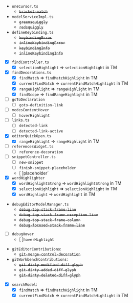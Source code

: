 
* `oneCursor.ts`
  * ~~`bracket-match`~~
* `modelServiceImpl.ts`
  * ~~`greensquiggly`~~
  * ~~`redsquiggly`~~
* `defineKeybinding.ts`
  * ~~`keybindingError`~~
  * ~~`inlineKeybindingError`~~
  * ~~`keybindingInfo`~~
  * ~~`inlineKeybindingInfo`~~
- [x] `findController.ts`
  - [x] `selectionHighlight` => `selectionHighlight` in TM
- [x] `findDecorations.ts`
  - [x] `findMatch` => `findMatchHighlight` in TM
  - [x] `currentFindMatch` => `currentFindMatchHighlight` in TM
  - [x] `rangeHighlight` => `rangeHighlight` in TM
  - [x] `findScope` => `findRangeHighlight` in TM
- [ ] `goToDeclaration`
  - [ ] `goto-definition-link`
- [ ] `modesContentHover`
  - [ ] `hoverHighlight`
- [ ] `links.ts`
  - [ ] `detected-link`
  - [ ] `detected-link-active`
- [x] `editorQuickOpen.ts`
  - [x] `rangeHighlight` => `rangeHighlight` in TM
- [ ] `referencesWidget.ts`
  - [ ] `reference-decoration`
- [ ] `snippetController.ts`
  - [ ] `new-snippet`
  - [ ] `finish-snippet-placeholder`
  - [ ]placeholder`
- [x] `wordHighlighter`
  - [x] `wordHighlightStrong` => `wordHighlightStrong` in TM
  - [x] `selectionHighlight` => `selectionHighlight` in TM
  - [x] `wordHighlight` => `wordHighlight` in TM
* `debugEditorModelManager.ts`
  * ~~`debug-top-stack-frame-line`~~
  * ~~`debug-top-stack-frame-exception-line`~~
  * ~~`debug-top-stack-frame-column`~~
  * ~~`debug-focused-stack-frame-line`~~
- [ ] `debugHover`
  - [ ]`hoverHighlight`
* `gitEditorContributions`:
  * ~~`git-merge-control-decoration`~~
* `gitWorkbenchContributions`:
  * ~~`git-dirty-modified-diff-glyph`~~
  * ~~`git-dirty-added-diff-glyph`~~
  * ~~`git-dirty-deleted-diff-glyph`~~
- [x] `searchModel`:
  - [x] `findMatch` => `findMatchHighlight` in TM
  - [x] `currentFindMatch` => `currentFindMatchHighlight` in TM